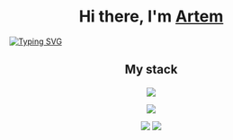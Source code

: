 
<h1 align="center">Hi there, I'm <a href="https://github.com/HanSoloCh" target="_blank">Artem</a></h1>

[![Typing SVG](https://readme-typing-svg.herokuapp.com?color=%2336BCF7&lines=Software+engineering+student&center=true&width=1000)](https://git.io/typing-svg)

<div style="margin-bottom: 20px">
  <h2 align="center">My stack</h>
</div>

<p align="center">
  <a href="https://skillicons.dev">
    <img src="https://skillicons.dev/icons?i=linux,bash,git,c,cpp,py" />
  </a>
</p>

<p align="center">
  <img src="http://github-profile-summary-cards.vercel.app/api/cards/profile-details?username=HanSoloCh&theme=swift">
</p>

<p align="center">
  <img src="http://github-profile-summary-cards.vercel.app/api/cards/repos-per-language?username=HanSoloCh&theme=swift&hide=Shell">
  <img src="http://github-profile-summary-cards.vercel.app/api/cards/productive-time?username=HanSoloCh&theme=swift&utcOffset=3">
</p>




